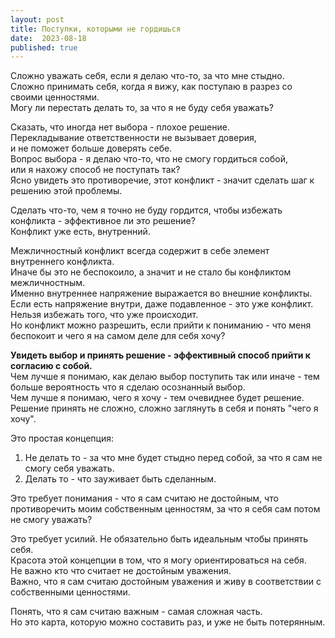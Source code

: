 ```yaml
---
layout: post
title: Поступки, которыми не гордишься
date:  2023-08-18
published: true
---
```

Сложно уважать себя, если я делаю что-то, за что мне стыдно.\
Сложно принимать себя, когда я вижу, как поступаю в разрез со своими ценностями.\
Могу ли перестать делать то, за что я не буду себя уважать?

Сказать, что иногда нет выбора - плохое решение.\
Перекладывание ответственности не вызывает доверия,\
и не поможет больше доверять себе.\
Вопрос выбора - я делаю что-то, что не смогу гордиться собой,\
или я нахожу способ не поступать так?\
Ясно увидеть это противоречие, этот конфликт - значит сделать шаг к решению этой проблемы.

Сделать что-то, чем я точно не буду гордится, чтобы избежать конфликта - эффективное ли это решение?\
Конфликт уже есть, внутренний.

Межличностный конфликт всегда содержит в себе элемент внутреннего конфликта.\
Иначе бы это не беспокоило, а значит и не стало бы конфликтом межличностным.\
Именно внутреннее напряжение выражается во внешние конфликты.\
Если есть напряжение внутри, даже подавленное - это уже конфликт. Нельзя избежать того, что уже происходит.\
Но конфликт можно разрешить, если прийти к пониманию - что меня беспокоит и чего я на самом деле для себя хочу?

**Увидеть выбор и принять решение - эффективный способ прийти к согласию с собой.**\
Чем лучше я понимаю, как делаю выбор поступить так или иначе - тем больше вероятность что я сделаю осознанный выбор.\
Чем лучше я понимаю, чего я хочу - тем очевиднее будет решение.
Решение принять не сложно, сложно заглянуть в себя и понять "чего я хочу".

Это простая концепция:
1. Не делать то - за что мне будет стыдно перед собой, за что я сам не смогу себя уважать.
2. Делать то - что зауживает быть сделанным.

Это требует понимания - что я сам считаю не достойным, что противоречить моим собственным ценностям, за что я себя сам потом не смогу уважать?

Это требует усилий. Не обязательно быть идеальным чтобы принять себя.\
Красота этой концепции в том, что я могу ориентироваться на себя.\
Не важно кто что считает не достойным уважения.\
Важно, что я сам считаю достойным уважения и живу в соответствии с собственными ценностями.

Понять, что я сам считаю важным - самая сложная часть.\
Но это карта, которую можно составить раз, и уже не быть потерянным.
